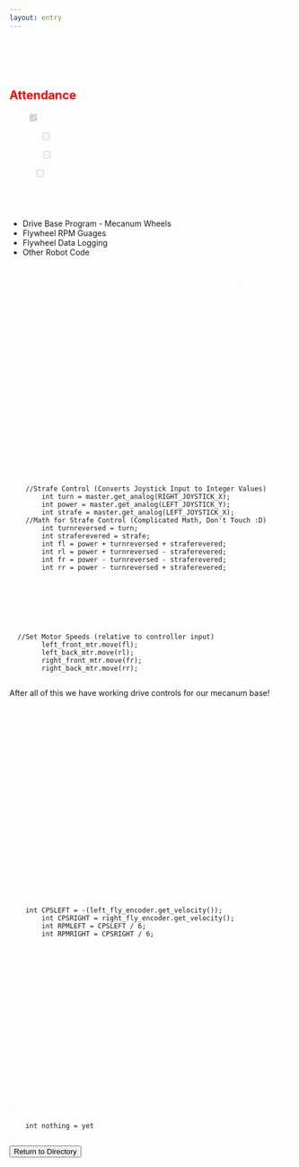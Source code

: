 ```yaml
---
layout: entry
---
```

<h1> <span style="color:white">10/27/2022 - Alex's Coding Journey</span> </h1>

<h2 class="attendance"> <span style="color:red"> Attendance</span> </h2>

<p> </p>

<label class="container" style="color:white">Alex
  <input type="checkbox" disabled checked="checked">
  <span class="checkmark"></span>
</label>

<label class="container" style="color:white">Malachi
  <input type="checkbox" disabled xchecked="xchecked">
  <span class="checkmark"></span>
</label>

<label class="container" style="color:white">Michael
  <input type="checkbox" disabled xchecked="xchecked">
  <span class="checkmark"></span>
</label>

<label class="container" style="color:white">Taven
  <input type="checkbox" disabled xchecked="xchecked">
  <span class="checkmark"></span>
</label>
<h2 style="color:white">Items Included in this Entry:</h2>
<ul>
  <li> Drive Base Program - Mecanum Wheels </li>
  <li> Flywheel RPM Guages </li>
  <li> Flywheel Data Logging </li>
  <li> Other Robot Code </li>
</ul>
<p style="color:white"> </p>
<h2 style="color:white">Drive Base Program - Mecanum Wheels:</h2>
<p style="color:white">While programming drive controls is usually a simple task within VexCode. Having Mecanum wheels on our robot requires manual writing of controls to enable straffing. For this, and many other reasons. Alex has decided to go with using PROS V5 to program our robot. This will allow for many more advanced programs (Like the RPM Guages Program Later in this entry). To enable strafing you have to utilize one more axis on the V5 Joystick. While a normal base (Either tank drive or split controls) only uses 2, usually one axis on the left and one on the right. We will be using 2 axis on the left thumbsick. Our control scheme will be shown in an image below. (Only Base Controls)</p>
<!-- Insert Image Of Control With Base Controls-->

<p style="color:white">Getting these controls to control the robot the way we need to is a bit challanging but can be done with a few math equations in our code. There are different patterns of addition and subtraction to get the values we want from the V5 controller. So we will set variables corresponding to it's thumbsick axis shown under //Strafe Control. Now that we have the raw controller values we need to bring it through these patterns of addition and subtraction. The code will be displayed below this in a code snipit.</p>
<pre>
  <code>
	//Strafe Control (Converts Joystick Input to Integer Values)
		int turn = master.get_analog(RIGHT_JOYSTICK_X);
		int power = master.get_analog(LEFT_JOYSTICK_Y);
		int strafe = master.get_analog(LEFT_JOYSTICK_X);
	//Math for Strafe Control (Complicated Math, Don't Touch :D)
		int turnreversed = turn;
		int straferevered = strafe;
		int fl = power + turnreversed + straferevered;
		int rl = power + turnreversed - straferevered;
		int fr = power - turnreversed - straferevered;
		int rr = power - turnreversed + straferevered;
  </code>
</pre>

<p style="color:white">Now that we have the final values fl, rl, fr, rr. All we have to do is tell the motors to spin according to these variables. (These variables have a maximum value of 127 according to v5 documentation) </p>

<pre>
  <code>
  //Set Motor Speeds (relative to controller input)
		left_front_mtr.move(fl);
		left_back_mtr.move(rl);
		right_front_mtr.move(fr);
		right_back_mtr.move(rr);
  </code>
</pre>

<p>After all of this we have working drive controls for our mecanum base!</p>

<h2 style="color:white">Flywheel Data Logging</h2>

<p style="color:white">Now the second more complicated program for this robot is the FlyWheel. We decided that while going along with building a Dual Flywheel, we are going to Collect Data and Compare RPM Drops, Optimal RPM for shooting the disks, And optimal flywheel weight. Too much flywheel weight may cause the flywheels to be unstable or for the motors overheading. Also larger Flywheels will take longer to spin up to their max speed. To recieve any data we first need to install a rotational sensor onto our output shaft of the gear box.</p>
<!--Picture of Rotation Sensors-->

<p style="color:white">Now that we have some useable data the first thing we need to do is convert the output from the rotational sensors from centidegrees per second to rotations per minute. I have taken the output from the rotational sensor and set them to the variable CPSLEFT and CPSRIGHT. This value is then divided by 6 to recieve Rotations per minute. The Left rotational sensor is reversed because the flywheels are spinning in oposite directions and for this program we only want positive values. </p>

<pre>
  <code>
  	int CPSLEFT = -(left_fly_encoder.get_velocity());
		int CPSRIGHT = right_fly_encoder.get_velocity();
		int RPMLEFT = CPSLEFT / 6;
		int RPMRIGHT = CPSRIGHT / 6;
  </code>
</pre>

<p style="color:white">Next, we have to have a way to log time in order to get acriate data from our flywheels. We can't do much with just a bunch of numbers. Within PROS V5 library, there is the RTOS Facilities C++ API. This includes all of the special funtions for the backend of PROS. Included in this is a task named "millis". This will call back the time since PROS initualized(Robot Initualization) in milliseconds. we will take this and set it to the variable "time". But to get some more user friendly we will convert this to Seconds by dividing it by 1000. This creates our new variable "timesec</p>

<p style="color:white">The variables "RPMLEFT", "RPMRIGHT", and "timesec" are now useful data. This is what we will be logging. Unfortanetly there is no way of doing this wirelessly. We will be connecting my computer to the usb port on the V5 Brain. This will allow us to connect to the terminal serial connetion. Using the library known as "cout" we can print text to the terminal. To get repeated data we're going to put this in a loop. Now all we have to do is add our variables and we have the code displayed below</p>

<pre>
    <code>
    int nothing = yet
    </code>
</pre>


<!-- Place This Redirect Button Underneath all other text and images on page-->
<a href="https://robotics.oavr.net/Directory">
<button class="return" type="button">Return to Directory</button>
</a>